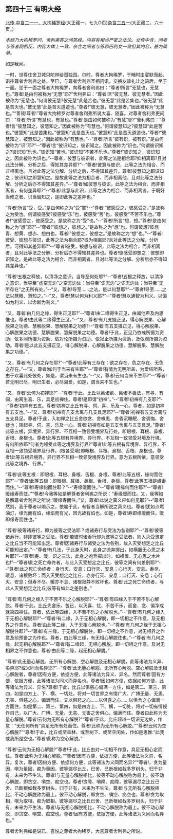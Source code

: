 ## 第四十三 有明大经

[北传 中含二一一．大拘稀罗经](https://github.com/gwsice/buddhism/blob/master/%E6%97%A9%E6%9C%9F/%E4%B8%AD%E9%98%BF%E5%90%AB%E7%BB%8F/58.md#da-ju-xi-luo-jing)(大正藏一、七九O页)[杂含二五一](https://github.com/gwsice/buddhism/blob/master/%E6%97%A9%E6%9C%9F/%E6%9D%82%E9%98%BF%E5%90%AB%E7%BB%8F/09.md#251)(大正藏二、六十页。)

*本经乃大拘稀罗问，舍利弗答之问答经。内容有相当严密之法论。北传中含，问者与答者刚相反。内容大体上一致。杂含之间者与答和巴利文一致但其内容，甚为简单。*

如是我闻。

一时，世尊住舍卫城只陀林给孤独园。尔时，尊者大拘稀罗，于晡时由宴默而起，诣往尊者舍利弗之处。至已，与尊者舍利弗互相问讯，交换友谊礼让之语后，坐于一面。坐于一面之尊者大拘稀罗，向尊者舍利弗曰：“尊者!所言“无慧也，无慧也。”尊者!是由何被称为“无慧”耶?”舍利弗曰：“尊者!言“彼无慧、彼无慧者。”因此被称为“无慧也。”何谓彼无慧?彼无慧“此是苦也。”彼无慧“此是苦集也。”彼无慧“此是苦灭也。”彼无慧“此是苦灭道迹也。”尊者!“彼无慧，彼无慧者。”因此被称为“无慧也。”“善哉!尊者!”尊者大拘稀罗对尊者舍利弗所说大喜、随喜。对尊者舍利弗更问曰：“尊者!所谓“有慧也，有慧也。”尊者!是由如何被称为“有慧”耶?”舍利弗曰：“尊者!言“彼慧知之，彼慧知之。”因此被称为“有慧也。”何谓彼慧知之?彼慧知“此是苦也。”彼慧知“此是苦集也。”彼慧知“此是苦灭也。”彼慧知“此是苦灭道迹也。”尊者!“彼慧知之，被慧知之。”因此被称为“有慧也。”--“尊者!所言“彼有识，被有识。”是由何被称为“识”耶?”--“尊者!言“彼识知之，彼识知之。因此被称为“识也。”何谓彼识知之?彼识知“乐也。”彼识知“苦也。”彼识知“不苦不乐也。”尊者!“彼识知之，彼识知之。因此被称为识也。”--尊者，彼慧与彼识者，此等之法是相合耶?抑相离耶?且对此法分解、分析之后，得知其差异耶?”--“尊者!彼慧与彼识，此等之法为相合、而非相离也。且对此等之法分解、分析之后，不得知其差异。尊者!彼慧知之即识知之；彼识知之即慧知之。是故此等之法为相合者、而非相离他。且对此等之法分解、分析之后亦不得知其差异。”--“尊者!如彼慧与彼识，此等之法为相合、而非相离者，有何差异耶?”--“尊者!此慧与此识，此等之法为相合、而非相离者，于既好当修之者、识当偏知之，是即此等之差异也。”

“尊者!所言“受，受。”是由何称之为“受”耶?--“尊者!“彼感受之，彼感受之。”是故称之为受也。何谓彼感受?彼感受“乐”也，彼感受“苦”也，彼感受“不苦不乐也。”尊者!“彼感受之，彼感受之。是故称之为“受”也。”--“尊者!所言“想，想。”尊者!是由何称之为“想”耶?”--“尊者!“彼想之，彼想之。”是故称之为“想”也。何谓彼想?彼想青、想黄、想赤、想白也。尊者!“彼想之，彼想之。”是故称之为“想”也。”--“尊者!彼受、彼想与彼识，此等之法为相合耶?或为相离耶?且对此等法之分解，分析后，可得知其差异耶?”--“尊者!彼受，被想与彼识，此等之法为相合，而非相离者，且对此等法之分解、分析后亦不得知其差异也。尊者!彼感受即想之：彼想即识知之。是故此等之法为相合、而非相离者，且对此等法之分解、分析后亦不得知其差异也。”

“尊者!五根之释放，以清净之意识，当导至何处耶?”--“尊者!五根之释放，以清净之意识，当导至“虚空无边”之空无边处：当导至“识无边”之识无边处；当导至“无所存在”之无所有处。”--“又，尊者!导至……之法，是以何慧耶?”--“尊者!导至……之法以慧眼、慧知之。”--“又，尊者!慧以何为利义耶?”--“尊者!慧以通智为利义、以偏如为利义、以舍断为利义。”

“又，尊者!由几何之缘，得生正见耶?”--“尊者!由二缘得生正见，由闻他声及内思惟也。尊者!由此等二缘得生正见。”--“又，尊者!有几支摄正见，得心解脱果、心解脱果之功德、慧解脱果、慧解脱果之功德?--“尊者!有五支摄正见，得心解脱果、心解脱果之功德、慧解脱果、慧解脱果之功德。尊者!于此，正见乃依戒所摄为资助、依多闻所摄为资助、依对论所摄为资助、依寂止所摄为资助，及依观所摄为资助。尊者!是以此五支摄正见，得心解脱果、心解脱果之功德、慧解脱果、慧解脱果之功德。”．

“又，尊者!有几何之存在耶?”--“尊者!此等有三存在：欲之存在、色之存在、无色之存在。”--“又，尊者!如何于当来有生耶?”--“尊者!有情为无明所盖，为爱结所系，由于欢喜此处彼处，如是，谓当来有生也。”--“又，尊者!云何当来不生耶?”--“尊者!若无明已尽，明已生者，必尽渴爱，如是，谓当来不生也。”

“又，尊者!云何为初禅耶?”--“尊者!于此，比丘以离诸欲、离诸不善法，有寻、有伺，由离生喜、乐，具足初禅住。尊者!是即谓“初禅”。”--“尊者!初禅有几支耶?”--“尊者!初禅有五支。尊者!初禅之比丘有寻、伺、喜、乐及一心。尊者，如是初禅有五支也。”--“又，尊者!初禅有几支舍离与几支具足耶?”--“尊者!初禅有五支舍离与五支具足。尊者!于此，入初禅之比丘舍欲贪、舍嗔恚、舍昏沉睡眠、舍调悔、舍疑也；转起寻、伺、喜、乐及一心。尊者!初禅有如是五支舍离与五支具足。”尊者!此等五根，异境界、异行界、不互相一致领受境界及行处，即眼根、耳根、鼻根、舌根、身根也。尊者!此等五根有异境界、异行界、不互相一致领受对境及行境。有何所依耶?何者为领受此等之境界及行界?”尊者!此等五根有异境界、异行界，不互相一致领受境界及行界。(根各受境)即眼根、耳根、鼻根、舌根、身根也。尊者!此等五根异境界，异行界不互相一致领受境界及行界。意为五根所依，意领受此等之境界、行界。”

“尊者!此等五根：即眼根、耳根、鼻根、舌根、身根。尊者!此等五根，缘何而住耶?”--“尊者!此等五根：即眼根、耳根、鼻根、舌根、身根。尊者!此等五根是缘寿而住。”--“尊者!寿缘何而住耶？”--“寿缘暖而住。”--“尊者!暖缘何而住耶?”--“尊者!暖缘寿而住。”“尊者!今我等如是解尊者舍利弗之所说：“寿缘暖而住。又，我等如是解尊者舍利弗之所说:“暖缘寿而住。”又，尊者!此说之真义应如何见耶?”--“尊者!然则，我于尊者以喻示之，依喻于此，有智者当解所说之真义也。尊者!犹如点燃油灯，缘光而有焰，缘焰而有光，因光故有焰也。如是，尊者!寿即缘暖而住，暖即缘寿而住也。”

“尊者!彼等诸寿行，即为彼等之受法耶？或诸寿行与受法为各别耶?”--“尊者!彼等诸寿行，非即彼等之受法。尊者!若彼时诸寿行却为彼等之受法者，则入灭受想定之比丘当不可能知出定。尊者!因诸寿行与诸受之法为各别，故入灭受想定之比丘可能知出定。”--“尊者!有几法，于此身灭时，此身之抛弃掷出，如横置无心思之木片耶?”--“尊者!寿、暖、识之三法，此身之抛弃掷出时，如横置．无心思之木片也!”--“尊者!此之死亡命终者，与此入灭受想定之比丘，彼等之间有何差别耶?”--“尊者!此之死亡命终者：身行灭、安息；口行灭、安息；心行灭、安息。寿尽、暖息、诸根败坏；而入灭受想定之比丘，亦身行灭、安息；口行灭、安息；心行灭、安息；但寿不尽、暖亦不息、诸根寂静不败坏也。尊者!此之死亡命终者，与此人灭受想定之比丘;彼等有如此之差别也。”

“尊者!有几何之缘入于不苦不乐之心解脱耶?”--“尊者!有四缘入于不苦不乐心解脱。尊者!于此，比丘先舍乐、苦已，以灭喜、忧、不苦不乐，而舍、念、偏净成就第四禅住。尊者，依此等四缘，入不苦不乐之心解脱也。”--“尊者!有几何之缘入于无相心解脱耶?”--“尊者!有二缘，入于无相心解脱，即一切相之不作意，及无相界之作意也。尊者!由此等二缘，入于无相心解脱也。”--“尊者!有几何之缘于无相心解脱住耶?”--“尊者!有三缘，于无相心解脱住，即一切相之不作意，对无相界之作意及前预备之为作也。尊者，由此等三缘，有无相心解脱住也。”--“尊者!有几何之缘，起无相心解脱耶?”--“尊者!有二缘起，无相心解脱，即一切相之作意，及对无相界之不作意也。尊者!由此等二缘，起无相心解脱。”

“尊者!此无量心解脱、无所有心解脱、空心解脱及无相心解脱，此等诸法为义异、名异耶?或义同而名异耶?”--“尊者!此无量心解脱、无所有心解脱、空心解脱及无相心解脱者，尊者!因有方便，依据方便，此等诸法为异义、异名。然而尊者!因有方便，依据方便，此等诸法为同义而异名也。尊者!因如何方便，依据如何方便，此等诸法为异义、异名?尊者!于此，比丘以俱慈心偏满一方住，如是第二、第三、第四，如是四方上、下、横、一切处，将对一切世界之有情广大、广博无量、无恚、无害、俱慈之心，偏满而住。又以俱悲之心……以俱喜之心……以俱舍之心偏满一方而住，如是第二、第三、第四，如是四方上、下、横，一切处，将对一切有情视作自己，以广大、广博、无量、无恚、无害之舍俱心，偏满而住。尊者曰此称为无量心解脱。”尊者!云何为无所有心解脱?”“尊者!于此，比丘超越一切识无边处，作意：“无任何所有”具足无所有处而住。尊者!此称为无所有心解脱。”“尊者!云何为空心解脱?”“尊者!于此，比丘或至森林、或至树下、或至空闲处，作如是思惟:“此我或我所是空也。”尊者!此称为空心解脱。”

“尊者!云何为无相心解脱?”尊者!于此，比丘由对一切相不作意，具足无相心定而住。尊者!此称为无相心解脱。”“尊者!因有方便，依据方便，此等诸法为义异、名异。复次，尊者!因何方便、依据何方便，此等诸法为义同而名异?”“尊者!，贪为量因，嗔为量因，痴为量因。彼等漏尽比丘，已舍、已断根如截多罗树头，归于非有，未来为不生法。尊者!与无量心解脱相比，彼等不动心解脱称为最上。彼不动心解脱，即贪空、嗔空、痴空也。尊者!贪障、嗔障、痴障，彼等漏尽之比丘已舍、已断根如截多罗树头，归于非有，未来为不生法。尊者!与无所有心解脱相比，不动心解脱称为最上。彼不动心解脱，即贪空、嗔空、痴空也。尊者!贪为取相，嗔为取相，痴为取相。彼等漏尽之比丘已舍、己断根如截多罗树头，归于非有，未来为不生法。尊者!与无相心解脱相比，不动心解脱称为最上。彼不动心解脱，即贪空、嗔空、痴空也。尊者!因有方便，依据方便，此等诸法为义同而名异也。”

尊者舍利弗如是说已，喜悦之尊者大拘稀罗，大喜尊者舍利弗之所说。
